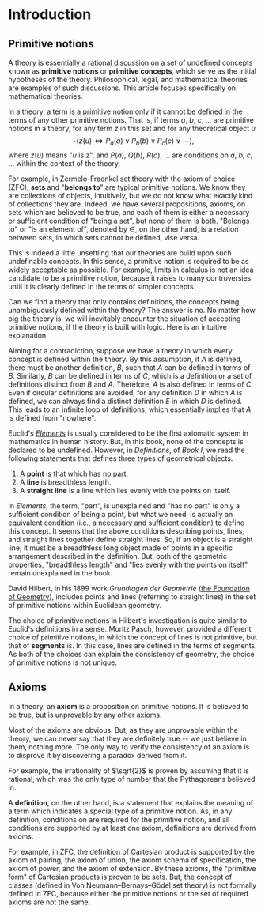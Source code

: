 # Introduction

## Primitive notions

A theory is essentially a rational discussion on a set of undefined concepts known as **primitive notions** or **primitive concepts**, which serve as the initial hypotheses of the theory. Philosophical, legal, and mathematical theories are examples of such discussions. This article focuses specifically on mathematical theories.

In a theory, a term is a primitive notion only if it cannot be defined in the terms of any other primitive notions. That is, if terms $a$, $b$, $c$, ... are primitive notions in a theory, for any term $z$ in this set and for any theoretical object $u$
$$
\neg (z(u) \iff P_a(a) \lor P_b (b) \lor P_c(c) \lor \cdots ),
$$
where $z(u)$ means "$u$ is $z$", and $P(a)$, $Q(b)$, $R(c)$, ... are conditions on $a$, $b$, $c$, ... within the context of the theory.

For example, in Zermelo-Fraenkel set theory with the axiom of choice (ZFC), **sets** and "**belongs to**" are typical primitive notions. We know they are collections of objects, intuitively, but we do not know what exactly kind of collections they are. Indeed, we have several propositions, axioms, on sets which are believed to be true, and each of them is either a necessary or sufficient condition of "being a set", but none of them is both. "Belongs to" or "is an element of", denoted by $\in$, on the other hand, is a relation between sets, in which sets cannot be defined, vise versa.

This is indeed a little unsettling that our theories are build upon such undefinable concepts. In this sense, a primitive notion is required to be as widely acceptable as possible. For example, limits in calculus is not an idea candidate to be a primitive notion, because it raises to many controversies until it is clearly defined in the terms of simpler concepts.

Can we find a theory that only contains definitions, the concepts being unambiguously defined within the theory? The answer is no. No matter how big the theory is, we will inevitably encounter the situation of accepting primitive notions, if the theory is built with logic. Here is an intuitive explanation.

Aiming for a contradiction, suppose we have a theory in which every concept is defined within the theory. By this assumption, if $A$ is defined, there must be another definition, $B$, such that $A$ can be defined in terms of $B$. Similarly, $B$ can be defined in terms of $C$, which is a definition or a set of definitions distinct from $B$ and $A$. Therefore, $A$ is also defined in terms of $C$. Even if circular definitions are avoided, for any definition $D$ in which $A$ is defined, we can always find a distinct definition $E$ in which $D$ is defined. This leads to an infinite loop of definitions, which essentially implies that $A$ is defined from "nowhere".

Euclid's [*Elements*](https://mathcs.clarku.edu/~djoyce/java/elements/toc.html) is usually considered to be the first axiomatic system in mathematics in human history. But, in this book, none of the concepts is declared to be undefined. However, in *Definitions*, of *Book I*, we read the following statements that defines three types of geometrical objects.

1. A **point** is that which has no part.
2. A **line** is breadthless length.
3. A **straight line** is a line which lies evenly with the points on itself.

In *Elements*, the term, "part", is unexplained and "has no part" is only a sufficient condition of being a point, but what we need, is actually an equivalent condition (i.e., a necessary and sufficient condition) to define this concept. It seems that the above conditions describing points, lines, and straight lines together define straight lines. So, if an object is a straight line, it must be a breadthless long object made of points in a specific arrangement described in the definition. But, both of the geometric properties, "breadthless length" and "lies evenly with the points on itself" remain unexplained in the book.

David Hilbert, in his 1899 work *Grundlagen der Geometrie* ([the Foundation of Geometry](https://math.berkeley.edu/~wodzicki/160/Hilbert.pdf)), includes points and lines (referring to straight lines) in the set of primitive notions within Euclidean geometry.

The choice of primitive notions in Hilbert's investigation is quite similar to Euclid's definitions in a sense. Moritz Pasch, however, provided a different choice of primitive notions, in which the concept of lines is not primitive, but that of **segments** is. In this case, lines are defined in the terms of segments. As both of the choices can explain the consistency of geometry, the choice of primitive notions is not unique.

## Axioms

In a theory, an **axiom** is a proposition on primitive notions. It is believed to be true, but is unprovable by any other axioms.

Most of the axioms are obvious. But, as they are unprovable within the theory, we can never say that they are definitely true -- we just believe in them, nothing more. The only way to verify the consistency of an axiom is to disprove it by discovering a paradox derived from it.

For example, the irrationality of $\sqrt{2}$ is proven by assuming that it is rational, which was the only type of number that the Pythagoreans believed in.

A **definition**, on the other hand, is a statement that explains the meaning of a term which indicates a special type of a primitive notion. As, in any definition, conditions on are required for the primitive notion, and all conditions are supported by at least one axiom, definitions are derived from axioms.

For example, in ZFC, the definition of Cartesian product is supported by the axiom of pairing, the axiom of union, the axiom schema of specification, the axiom of power, and the axiom of extension. By these axioms, the "primitive form" of Cartesian products is proven to be sets. But, the concept of classes (defined in Von Neumann–Bernays–Gödel set theory) is not formally defined in ZFC, because either the primitive notions or the set of required axioms are not the same.


















